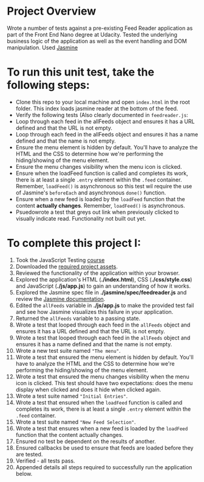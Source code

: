# Project Overview

Wrote a number of tests against a pre-existing Feed Reader application as part of the Front End Nano degree at Udacity. Tested the underlying business logic of the application as well as the event handling and DOM manipulation. Used [Jasmine](http://jasmine.github.io/)

# To run this unit test, take the following steps:

* Clone this repo to your local machine and open `index.html` in the root folder. This index loads jasmine reader at the bottom of the feed.
* Verify the following tests (Also clearly documented in `feedreader.js`:
 * Loop through each feed in the allFeeds object and ensures it has a URL defined and that the URL is not empty.
 * Loop through each feed in the allFeeds object and ensures it has a name defined and that the name is not empty.
 * Ensure the menu element is hidden by default. You'll have to analyze the HTML and the CSS to determine how we're performing the hiding/showing of the menu element.
 * Ensure the menu changes visibility when the menu icon is clicked.
 * Ensure when the loadFeed function is called and completes its work, there is at least a single `.entry` element within the `.feed` container. Remember, `loadFeed()` is asynchronous so this test wil require the use of Jasmine's `beforeEach` and asynchronous `done()` function.
 * Ensure when a new feed is loaded by the `loadFeed` function that the content **actually changes**. Remember, `loadFeed()` is asynchronous.
 * Psuedowrote a test that greys out link when previously clicked to visually indicate read. Functionality not built out yet.

# To complete this project I:

1. Took the JavaScript Testing [course](https://www.udacity.com/course/ud549)
2. Downloaded the [required project assets](http://github.com/udacity/frontend-nanodegree-feedreader).
3. Reviewed the functionality of the application within your browser.
4. Explored the application's HTML (**./index.html**), CSS (**./css/style.css**) and JavaScript (**./js/app.js**) to gain an understanding of how it works.
5. Explored the Jasmine spec file in **./jasmine/spec/feedreader.js** and review the [Jasmine documentation](http://jasmine.github.io).
6. Edited the `allFeeds` variable in **./js/app.js** to make the provided test fail and see how Jasmine visualizes this failure in your application.
7. Returned the `allFeeds` variable to a passing state.
8. Wrote a test that looped through each feed in the `allFeeds` object and ensures it has a URL defined and that the URL is not empty.
9. Wrote a test that looped through each feed in the `allFeeds` object and ensures it has a name defined and that the name is not empty.
10. Wrote a new test suite named `"The menu"`.
11. Wrote a test that ensured the menu element is hidden by default. You'll have to analyze the HTML and the CSS to determine how we're performing the hiding/showing of the menu element.
12. Wrote a test that ensured the menu changes visibility when the menu icon is clicked. This test should have two expectations: does the menu display when clicked and does it hide when clicked again.
13. Wrote a test suite named `"Initial Entries"`.
14. Wrote a test that ensured when the `loadFeed` function is called and completes its work, there is at least a single `.entry` element within the `.feed` container.
15. Wrote a test suite named `"New Feed Selection"`.
16. Wrote a test that ensures when a new feed is loaded by the `loadFeed` function that the content actually changes.
17. Ensured no test be dependent on the results of another.
18. Ensured callbacks be used to ensure that feeds are loaded before they are tested.
19. Verified - all tests pass.
20. Appended details all steps required to successfully run the application below.


